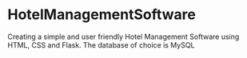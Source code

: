 # HotelManagementSoftware
Creating a simple and user friendly Hotel Management Software using HTML, CSS and Flask. The database of choice is MySQL
